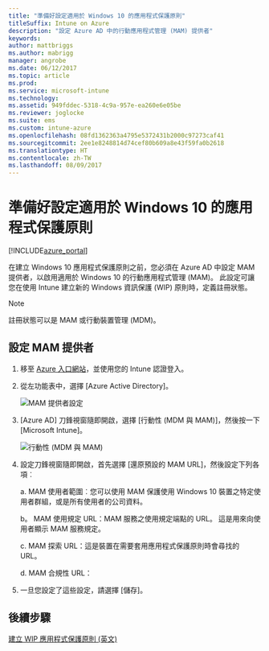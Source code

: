 ```yaml
---
title: "準備好設定適用於 Windows 10 的應用程式保護原則"
titleSuffix: Intune on Azure
description: "設定 Azure AD 中的行動應用程式管理 (MAM) 提供者"
keywords: 
author: mattbriggs
ms.author: mabrigg
manager: angrobe
ms.date: 06/12/2017
ms.topic: article
ms.prod: 
ms.service: microsoft-intune
ms.technology: 
ms.assetid: 949fddec-5318-4c9a-957e-ea260e6e05be
ms.reviewer: joglocke
ms.suite: ems
ms.custom: intune-azure
ms.openlocfilehash: 08fd1362363a4795e5372431b2000c97273caf41
ms.sourcegitcommit: 2ee1e8248814d74cef80b609a8e43f59fa0b2618
ms.translationtype: HT
ms.contentlocale: zh-TW
ms.lasthandoff: 08/09/2017
---
```

# <a name="get-ready-to-configure-app-protection-policies-for-windows-10"></a>準備好設定適用於 Windows 10 的應用程式保護原則

[!INCLUDE[azure_portal](./includes/azure_portal.md)]

在建立 Windows 10 應用程式保護原則之前，您必須在 Azure AD 中設定 MAM 提供者，以啟用適用於 Windows 10 的行動應用程式管理 (MAM)。 此設定可讓您在使用 Intune 建立新的 Windows 資訊保護 (WIP) 原則時，定義註冊狀態。

> [!NOTE]
> 註冊狀態可以是 MAM 或行動裝置管理 (MDM)。

## <a name="to-configure-the-mam-provider"></a>設定 MAM 提供者

1.  移至 [Azure 入口網站](https://portal.azure.com/)，並使用您的 Intune 認證登入。

2.  從左功能表中，選擇 [Azure Active Directory]。

    ![MAM 提供者設定](./media/mam-provider-sc-1.png)

3.  [Azure AD] 刀鋒視窗隨即開啟，選擇 [行動性 (MDM 與 MAM)]，然後按一下 [Microsoft Intune]。

    ![行動性 (MDM 與 MAM)](./media/mam-provider-sc-1.png)

4.  設定刀鋒視窗隨即開啟，首先選擇 [還原預設的 MAM URL]，然後設定下列各項︰

    a.  MAM 使用者範圍︰您可以使用 MAM 保護使用 Windows 10 裝置之特定使用者群組，或是所有使用者的公司資料。

    b。  MAM 使用規定 URL：MAM 服務之使用規定端點的 URL。 這是用來向使用者顯示 MAM 服務規定。

    c.  MAM 探索 URL：這是裝置在需要套用應用程式保護原則時會尋找的 URL。

    d.  MAM 合規性 URL：

5.  一旦您設定了這些設定，請選擇 [儲存]。

## <a name="next-steps"></a>後續步驟

[建立 WIP 應用程式保護原則 (英文)](windows-information-protection-policy-create.md)
